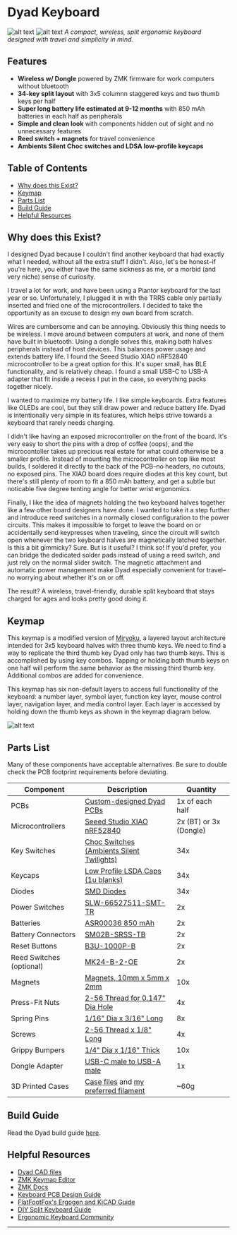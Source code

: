 # Dyad Keyboard

![alt text](images/dyad-overview.png)
![alt text](images/dyad-stowed.png)
*A compact, wireless, split ergonomic keyboard designed with travel and simplicity in mind.*

## Features
- **Wireless w/ Dongle** powered by ZMK firmware for work computers without bluetooth
- **34-key split layout** with 3x5 columnn staggered keys and two thumb keys per half
- **Super long battery life estimated at 9-12 months** with 850 mAh batteries in each half as peripherals 
- **Simple and clean look** with components hidden out of sight and no unnecessary features
- **Reed switch + magnets** for travel convenience 
- **Ambients Silent Choc switches and LDSA low-profile keycaps**

## Table of Contents
- [Why does this Exist?](#why-does-this-exist?)
- [Keymap](#keymap)
- [Parts List](#parts-list)
- [Build Guide](#build-guide)
- [Helpful Resources](#helpful-resources)

## Why does this Exist?
I designed Dyad because I couldn't find another keyboard that had exactly what I needed, without all the extra stuff I didn't. Also, let's be honest–if you're here, you either have the same sickness as me, or a morbid (and very niche) sense of curiosity. 

I travel a lot for work, and have been using a Piantor keyboard for the last year or so. Unfortunately, I plugged it in with the TRRS cable only partially inserted and fried one of the microcontrollers. I decided to take the opportunity as an excuse to design my own board from scratch. 

Wires are cumbersome and can be annoying. Obviously this thing needs to be wireless. I move around between computers at work, and none of them have built in bluetooth. Using a dongle solves this, making both halves peripherals instead of host devices. This balances power usage and extends battery life. I found the Seeed Studio XIAO nRF52840 microcontroller to be a great option for this. It's super small, has BLE functionality, and is relatively cheap. I found a small USB-C to USB-A adapter that fit inside a recess I put in the case, so everything packs together nicely. 

I wanted to maximize my battery life. I like simple keyboards. Extra features like OLEDs are cool, but they still draw power and reduce battery life. Dyad is intentionally very simple in its features, which helps strive towards a keyboard that rarely needs charging. 

I didn't like having an exposed microcontroller on the front of the board. It's very easy to short the pins with a drop of coffee (oops), and the microcontoller takes up precious real estate for what could otherwise be a smaller profile. Instead of mounting the microcontroller on top like most builds, I soldered it directly to the back of the PCB–no headers, no cutouts, no exposed pins. The XIAO board does require diodes at this key count, but there's still plenty of room to fit a 850 mAh battery, and get a subtle but noticable five degree tenting angle for better wrist ergonomics. 

Finally, I like the idea of magnets holding the two keyboard halves together like a few other board designers have done. I wanted to take it a step further and introduce reed switches in a normally closed configuration to the power circuits. This makes it impossible to forget to leave the board on or accidentally send keypresses when traveling, since the circuit will switch open whenever the two keyboard halves are magnetically latched together. Is this a bit gimmicky? Sure. But is it useful? I think so! If you'd prefer, you can bridge the dedicated solder pads instead of using a reed switch, and just rely on the normal slider switch. The magnetic attachment and automatic power management make Dyad especially convenient for travel–no worrying about whether it's on or off. 

The result? A wireless, travel-friendly, durable split keyboard that stays charged for ages and looks pretty good doing it. 

## Keymap
This keymap is a modified version of [Miryoku](https://github.com/manna-harbour/miryoku), a layered layout architecture intended for 3x5 keyboard halves with three thumb keys. We need to find a way to replicate the third thumb key Dyad only has two thumb keys. This is accomplished by using key combos. Tapping or holding both thumb keys on one half will perform the same behavior as the missing third thumb key. Additional combos are added for convenience.

This keymap has six non-default layers to access full functionality of the keyboard: a number layer, symbol layer, function key layer, mouse control layer, navigation layer, and media control layer. Each layer is accessed by holding down the thumb keys as shown in the keymap diagram below.

![alt text](images/keymap2.png)

## Parts List
Many of these components have acceptable alternatives. Be sure to double check the PCB footprint requirements before deviating.

| Component | Description | Quantity |
|-----------|-------------|----------|
| PCBs | [Custom-designed Dyad PCBs](https://github.com/dyad-keeb/zmk-config-dyad/tree/main/pcb/zip%20files) | 1x of each half |
| Microcontrollers | [Seeed Studio XIAO nRF52840](https://www.mouser.com/ProductDetail/Seeed-Studio/102010448?qs=Znm5pLBrcAJ5g%252BWAkitg4w%3D%3D&countryCode=US&currencyCode=USD) | 2x (BT) or 3x (Dongle) |
| Key Switches | [Choc Switches (Ambients Silent Twilights)](https://lowprokb.ca/products/ambients-silent-choc-switches) | 34x |
| Keycaps | [Low Profile LSDA Caps (1u blanks)](https://lowprokb.ca/collections/keycaps/products/ldsa-low-profile-blank-keycaps) | 34x |
| Diodes | [SMD Diodes](https://www.mouser.com/ProductDetail/Micro-Commercial-Components-MCC/MMSZ5246B-TP?qs=ZNK0BnemlqEr9Va1g49r5g%3D%3D&countryCode=US&currencyCode=USD) | 34x |
| Power Switches | [SLW-66527511-SMT-TR](https://www.mouser.com/ProductDetail/Same-Sky/SLW-66527511-SMT-TR?qs=1Kr7Jg1SGW%252BCp04CqrZlUg%3D%3D&countryCode=US&currencyCode=USD) | 2x |
| Batteries | [ASR00036 850 mAh](https://www.mouser.com/ProductDetail/TinyCircuits/ASR00036?qs=byeeYqUIh0Mizxtsp6GM5A%3D%3D) | 2x |
| Battery Connectors | [SM02B-SRSS-TB](https://www.mouser.com/ProductDetail/JST-Commercial/SM02B-SRSS-TBLFSN?qs=cdbOS8ANM9BWPfwllEYjZw%3D%3D) | 2x |
| Reset Buttons | [B3U-1000P-B](https://www.mouser.com/ProductDetail/Omron-Electronics/B3U-1000P-B?qs=AO7BQMcsEu6QxhKppRpaJA%3D%3D) | 2x |
| Reed Switches (optional) | [MK24-B-2-OE](https://www.mouser.com/ProductDetail/MEDER-electronic/MK24-B-2-OE?qs=E8j%2FIcuE3oXcUsXW7SbUjw%3D%3D&countryCode=US&currencyCode=USD) | 2x |
| Magnets | [Magnets, 10mm x 5mm x 2mm](https://www.amazon.com/dp/B0B6VKY7Y2?ref_=ppx_hzsearch_conn_dt_b_fed_asin_title_4) | 10x |
| Press-Fit Nuts | [2-56 Thread for 0.147" Dia Hole](https://www.mcmaster.com/94648A310/) | 4x |
| Spring Pins | [1/16" Dia x 3/16" Long](https://www.mcmaster.com/98296A015/) | 8x |
| Screws | [2-56 Thread x 1/8" Long](https://www.mcmaster.com/92949A174/) | 4x |
| Grippy Bumpers | [1/4" Dia x 1/16" Thick](https://www.amazon.com/dp/B07R17T68B?ref_=ppx_hzsearch_conn_dt_b_fed_asin_title_2) | 10x |
| Dongle Adapter | [USB-C male to USB-A male](https://www.amazon.com/dp/B0CFLWC8G1?ref=ppx_yo2ov_dt_b_fed_asin_title) | 1x |
| 3D Printed Cases | [Case files](https://github.com/dyad-keeb/zmk-config-dyad/tree/main/case) and [my preferred filament](https://www.amazon.com/dp/B08142W8XV?ref=ppx_yo2ov_dt_b_fed_asin_title) | ~60g |

## Build Guide
Read the Dyad build guide [here](https://github.com/dyad-keeb/zmk-config-dyad/tree/main/build-guide.md).

## Helpful Resources
- [Dyad CAD files](https://cad.onshape.com/documents/7f572f5029fef8eead929f6f/w/3338eb399b68b4bec0be7aa8/e/8d690b2dc0af4d791bdff9ef?renderMode=1&uiState=67ba591a8b0f840d79069d80)
- [ZMK Keymap Editor](https://nickcoutsos.github.io/keymap-editor/)
- [ZMK Docs](https://zmk.dev/docs)
- [Keyboard PCB Design Guide](https://github.com/ruiqimao/keyboard-pcb-guide)
- [FlatFootFox's Ergogen and KiCAD Guide](https://flatfootfox.com/ergogen-introduction/)
- [DIY Split Keyboard Guide](https://thomasbaart.nl/build-guide/)
- [Ergonomic Keyboard Community](https://www.reddit.com/r/ErgoMechKeyboards/)

---
